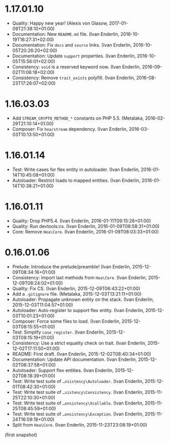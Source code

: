 # 1.17.01.10

  * Quality: Happy new year! (Alexis von Glasow, 2017-01-09T21:38:10+01:00)
  * Documentation: New `README.md` file. (Ivan Enderlin, 2016-10-19T16:27:31+02:00)
  * Documentation: Fix `docs` and `source` links. (Ivan Enderlin, 2016-10-05T20:26:20+02:00)
  * Documentation: Update `support` properties. (Ivan Enderlin, 2016-10-05T15:56:01+02:00)
  * Consistency: `void` is a reserved keyword now. (Ivan Enderlin, 2016-09-02T11:06:18+02:00)
  * Consistency: Remove `trait_exists` polyfill. (Ivan Enderlin, 2016-08-23T17:26:07+02:00)

# 1.16.03.03

  * Add `STREAM_CRYPTO_METHOD_*` constants on PHP 5.5. (Metalaka, 2016-02-29T21:10:14+01:00)
  * Composer: Fix `hoa/stream` dependency. (Ivan Enderlin, 2016-03-03T10:13:50+01:00)

# 1.16.01.14

  * Test: Write cases for flex entity in autoloader. (Ivan Enderlin, 2016-01-14T10:45:08+01:00)
  * Autoloader: Restrict loads to mapped entities. (Ivan Enderlin, 2016-01-14T10:38:21+01:00)

# 1.16.01.11

  * Quality: Drop PHP5.4. (Ivan Enderlin, 2016-01-11T09:15:26+01:00)
  * Quality: Run devtools:cs. (Ivan Enderlin, 2016-01-09T08:58:31+01:00)
  * Core: Remove `Hoa\Core`. (Ivan Enderlin, 2016-01-09T08:03:33+01:00)

# 0.16.01.06

  * Prelude: Introduce the prelude/preamble! (Ivan Enderlin, 2015-12-09T08:34:16+01:00)
  * Consistency: Import last methods from `Hoa\Core`. (Ivan Enderlin, 2015-12-09T08:24:02+01:00)
  * Quality: Fix CS. (Ivan Enderlin, 2015-12-09T06:43:22+01:00)
  * Add a `.gitignore` file. (Metalaka, 2015-12-03T13:21:11+01:00)
  * Autoloader: Propagate unknown entity on the stack. (Ivan Enderlin, 2015-12-03T11:04:57+01:00)
  * Autoloader: Auto-register to support flex entity. (Ivan Enderlin, 2015-12-03T10:01:23+01:00)
  * Composer: Force some files to load. (Ivan Enderlin, 2015-12-03T08:15:55+01:00)
  * Test: Simplify `case_register`. (Ivan Enderlin, 2015-12-03T08:15:19+01:00)
  * Consistency: Use a strict equality check on trait. (Ivan Enderlin, 2015-12-02T17:11:50+01:00)
  * README: First draft. (Ivan Enderlin, 2015-12-02T08:40:34+01:00)
  * Documentation: Update API documentation. (Ivan Enderlin, 2015-12-02T08:37:58+01:00)
  * Autoloader: Support flex entities. (Ivan Enderlin, 2015-12-02T08:18:39+01:00)
  * Test: Write test suite of `…nsistency\Autoloader`. (Ivan Enderlin, 2015-12-01T08:42:30+01:00)
  * Test: Write test suite of `…sistency\Consistency`. (Ivan Enderlin, 2015-11-25T22:10:30+01:00)
  * Test: Write test suite of `…onsistency\Xcallable`. (Ivan Enderlin, 2015-11-25T08:45:59+01:00)
  * Test: Write test suite of `…onsistency\Exception`. (Ivan Enderlin, 2015-11-24T16:59:18+01:00)
  * Split from `Hoa\Core`. (Ivan Enderlin, 2015-11-23T23:08:19+01:00)

(first snapshot)
